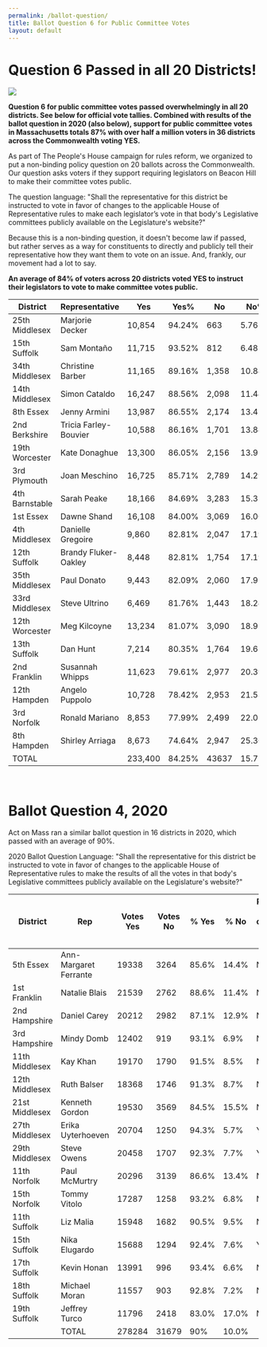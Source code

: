 ```yaml
---
permalink: /ballot-question/
title: Ballot Question 6 for Public Committee Votes
layout: default
---
```

# Question 6 Passed in all 20 Districts!

![](/img/signal-2022-11-29-161738.jpeg)

**Question 6 for public committee votes passed overwhelmingly in all 20 districts. See below for official vote tallies. Combined with results of the ballot question in 2020 (also below), support for public committee votes in Massachusetts totals 87% with over half a million voters in 36 districts across the Commonwealth voting YES.**

As part of The People's House campaign for rules reform, we organized to put a non-binding policy question on 20 ballots across the Commonwealth. Our question asks voters if they support requiring legislators on Beacon Hill to make their committee votes public. 

T﻿he question language: "Shall the representative for this district be instructed to vote in favor of changes to the applicable House of Representative rules to make each legislator’s vote in that body's Legislative committees publicly available on the Legislature's website?"

Because this is a non-binding question, it doesn't become law if passed, but rather serves as a way for constituents to directly and publicly tell their representative how they want them to vote on an issue. And, frankly, our movement had a lot to say.

**An average of 84% of voters across 20 districts voted YES to instruct their legislators to vote to make committee votes public.** 

| District       | Representative        | Yes     | Yes%   | No    | No%    | Total  |
| -------------- | --------------------- | ------- | ------ | ----- | ------ | ------ |
| 25th Middlesex | Marjorie Decker       | 10,854  | 94.24% | 663   | 5.76%  | 11,517 |
| 15th Suffolk   | Sam Montaño           | 11,715  | 93.52% | 812   | 6.48%  | 12,527 |
| 34th Middlesex | Christine Barber      | 11,165  | 89.16% | 1,358 | 10.84% | 12,523 |
| 14th Middlesex | Simon Cataldo         | 16,247  | 88.56% | 2,098 | 11.44% | 18,345 |
| 8th Essex      | Jenny Armini          | 13,987  | 86.55% | 2,174 | 13.45% | 16,161 |
| 2nd Berkshire  | Tricia Farley-Bouvier | 10,588  | 86.16% | 1,701 | 13.84% | 12,289 |
| 19th Worcester | Kate Donaghue         | 13,300  | 86.05% | 2,156 | 13.95% | 15,456 |
| 3rd Plymouth   | Joan Meschino         | 16,725  | 85.71% | 2,789 | 14.29% | 19,514 |
| 4th Barnstable | Sarah Peake           | 18,166  | 84.69% | 3,283 | 15.31% | 21,449 |
| 1st Essex      | Dawne Shand           | 16,108  | 84.00% | 3,069 | 16.00% | 19,177 |
| 4th Middlesex  | Danielle Gregoire     | 9,860   | 82.81% | 2,047 | 17.19% | 11,907 |
| 12th Suffolk   | Brandy Fluker-Oakley  | 8,448   | 82.81% | 1,754 | 17.19% | 10,202 |
| 35th Middlesex | Paul Donato           | 9,443   | 82.09% | 2,060 | 17.91% | 11,503 |
| 33rd Middlesex | Steve Ultrino         | 6,469   | 81.76% | 1,443 | 18.24% | 7,912  |
| 12th Worcester | Meg Kilcoyne          | 13,234  | 81.07% | 3,090 | 18.93% | 16,324 |
| 13th Suffolk   | Dan Hunt              | 7,214   | 80.35% | 1,764 | 19.65% | 8,978  |
| 2nd Franklin   | Susannah Whipps       | 11,623  | 79.61% | 2,977 | 20.39% | 14,600 |
| 12th Hampden   | Angelo Puppolo        | 10,728  | 78.42% | 2,953 | 21.58% | 13,681 |
| 3rd Norfolk    | Ronald Mariano        | 8,853   | 77.99% | 2,499 | 22.01% | 11,352 |
| 8th Hampden    | Shirley Arriaga       | 8,673   | 74.64% | 2,947 | 25.36% | 11,620 |
| TOTAL          |                       | 233,400 | 84.25% | 43637 | 15.75% | 277,03 |

<br/>

# Ballot Question 4, 2020

Act on Mass ran a similar ballot question in 16 districts in 2020, which passed with an average of 90%.

2020 Ballot Question Language: "Shall the representative for this district be instructed to vote in favor of changes to the applicable House of Representative rules to make the results of all the votes in that body's Legislative committees publicly available on the Legislature's website?"

| District       | Rep                   | Votes Yes | Votes No | % Yes | % No  | Rep's vote on public committee votes in 2021 |
| -------------- | --------------------- | --------- | -------- | ----- | ----- | -------------------------------------------- |
| 5th Essex      | Ann-Margaret Ferrante | 19338     | 3264     | 85.6% | 14.4% | NO                                           |
| 1st Franklin   | Natalie Blais         | 21539     | 2762     | 88.6% | 11.4% | NO                                           |
| 2nd Hampshire  | Daniel Carey          | 20212     | 2982     | 87.1% | 12.9% | NO                                           |
| 3rd Hampshire  | Mindy Domb            | 12402     | 919      | 93.1% | 6.9%  | NO                                           |
| 11th Middlesex | Kay Khan              | 19170     | 1790     | 91.5% | 8.5%  | NO                                           |
| 12th Middlesex | Ruth Balser           | 18368     | 1746     | 91.3% | 8.7%  | NO                                           |
| 21st Middlesex | Kenneth Gordon        | 19530     | 3569     | 84.5% | 15.5% | NO                                           |
| 27th Middlesex | Erika Uyterhoeven     | 20704     | 1250     | 94.3% | 5.7%  | YES                                          |
| 29th Middlesex | Steve Owens           | 20458     | 1707     | 92.3% | 7.7%  | YES                                          |
| 11th Norfolk   | Paul McMurtry         | 20296     | 3139     | 86.6% | 13.4% | NO                                           |
| 15th Norfolk   | Tommy Vitolo          | 17287     | 1258     | 93.2% | 6.8%  | NO                                           |
| 11th Suffolk   | Liz Malia             | 15948     | 1682     | 90.5% | 9.5%  | NO                                           |
| 15th Suffolk   | Nika Elugardo         | 15688     | 1294     | 92.4% | 7.6%  | YES                                          |
| 17th Suffolk   | Kevin Honan           | 13991     | 996      | 93.4% | 6.6%  | NO                                           |
| 18th Suffolk   | Michael Moran         | 11557     | 903      | 92.8% | 7.2%  | NO                                           |
| 19th Suffolk   | Jeffrey Turco         | 11796     | 2418     | 83.0% | 17.0% | NO                                           |
|                | TOTAL                 | 278284    | 31679    | 90%   | 10.0% |                                              |